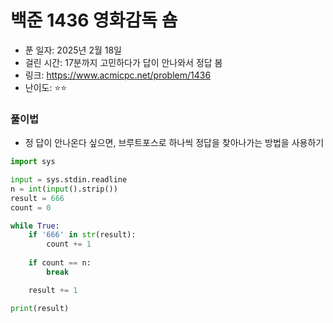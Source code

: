 # 백준 1436 영화감독 숌

- 푼 일자: 2025년 2월 18일
- 걸린 시간: 17분까지 고민하다가 답이 안나와서 정답 봄
- 링크: https://www.acmicpc.net/problem/1436
- 난이도: ⭐️⭐️

### 풀이법 

- 정 답이 안나온다 싶으면, 브루트포스로 하나씩 정답을 찾아나가는 방법을 사용하기

```py
import sys

input = sys.stdin.readline
n = int(input().strip())
result = 666
count = 0

while True:
    if '666' in str(result):
        count += 1
    
    if count == n:
        break

    result += 1

print(result)
```